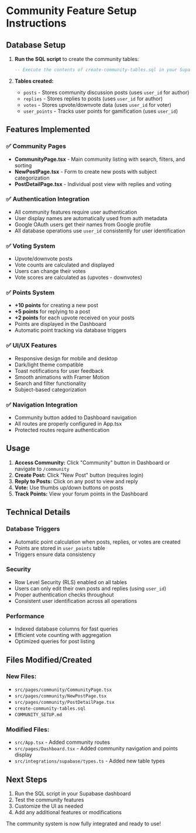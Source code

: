 # Community Feature Setup Instructions

## Database Setup

1. **Run the SQL script** to create the community tables:
   ```sql
   -- Execute the contents of create-community-tables.sql in your Supabase SQL editor
   ```

2. **Tables created:**
   - `posts` - Stores community discussion posts (uses `user_id` for author)
   - `replies` - Stores replies to posts (uses `user_id` for author)
   - `votes` - Stores upvote/downvote data (uses `user_id` for voter)
   - `user_points` - Tracks user points for gamification (uses `user_id`)

## Features Implemented

### ✅ Community Pages
- **CommunityPage.tsx** - Main community listing with search, filters, and sorting
- **NewPostPage.tsx** - Form to create new posts with subject categorization
- **PostDetailPage.tsx** - Individual post view with replies and voting

### ✅ Authentication Integration
- All community features require user authentication
- User display names are automatically used from auth metadata
- Google OAuth users get their names from Google profile
- All database operations use `user_id` consistently for user identification

### ✅ Voting System
- Upvote/downvote posts
- Vote counts are calculated and displayed
- Users can change their votes
- Vote scores are calculated as (upvotes - downvotes)

### ✅ Points System
- **+10 points** for creating a new post
- **+5 points** for replying to a post
- **+2 points** for each upvote received on your posts
- Points are displayed in the Dashboard
- Automatic point tracking via database triggers

### ✅ UI/UX Features
- Responsive design for mobile and desktop
- Dark/light theme compatible
- Toast notifications for user feedback
- Smooth animations with Framer Motion
- Search and filter functionality
- Subject-based categorization

### ✅ Navigation Integration
- Community button added to Dashboard navigation
- All routes are properly configured in App.tsx
- Protected routes require authentication

## Usage

1. **Access Community:** Click "Community" button in Dashboard or navigate to `/community`
2. **Create Post:** Click "New Post" button (requires login)
3. **Reply to Posts:** Click on any post to view and reply
4. **Vote:** Use thumbs up/down buttons on posts
5. **Track Points:** View your forum points in the Dashboard

## Technical Details

### Database Triggers
- Automatic point calculation when posts, replies, or votes are created
- Points are stored in `user_points` table
- Triggers ensure data consistency

### Security
- Row Level Security (RLS) enabled on all tables
- Users can only edit their own posts and replies (using `user_id`)
- Proper authentication checks throughout
- Consistent user identification across all operations

### Performance
- Indexed database columns for fast queries
- Efficient vote counting with aggregation
- Optimized queries for post listing

## Files Modified/Created

### New Files:
- `src/pages/community/CommunityPage.tsx`
- `src/pages/community/NewPostPage.tsx`
- `src/pages/community/PostDetailPage.tsx`
- `create-community-tables.sql`
- `COMMUNITY_SETUP.md`

### Modified Files:
- `src/App.tsx` - Added community routes
- `src/pages/Dashboard.tsx` - Added community navigation and points display
- `src/integrations/supabase/types.ts` - Added new table types

## Next Steps

1. Run the SQL script in your Supabase dashboard
2. Test the community features
3. Customize the UI as needed
4. Add any additional features or modifications

The community system is now fully integrated and ready to use!
